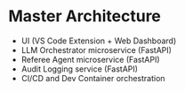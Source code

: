 # Master Architecture

- UI (VS Code Extension + Web Dashboard)
- LLM Orchestrator microservice (FastAPI)
- Referee Agent microservice (FastAPI)
- Audit Logging service (FastAPI)
- CI/CD and Dev Container orchestration
